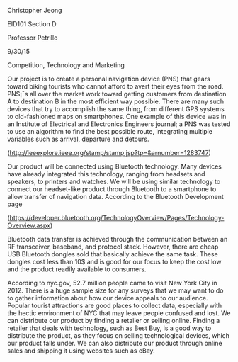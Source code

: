 Christopher Jeong

EID101 Section D

Professor Petrillo

9/30/15

Competition, Technology and Marketing

Our project is to create a personal navigation device (PNS) that gears toward biking tourists who cannot afford to avert their eyes from the road. PNS¡¯s all over the market work toward getting customers from destination A to destination B in the most efficient way possible. There are many such devices that try to accomplish the same thing, from different GPS systems to old-fashioned maps on smartphones. One example of this device was in an Institute of Electrical and Electronics Engineers journal; a PNS was tested to use an algorithm to find the best possible route, integrating multiple variables such as arrival, departure and detours.

(http://ieeexplore.ieee.org/stamp/stamp.jsp?tp=&arnumber=1283747)

Our product will be connected using Bluetooth technology. Many devices have already integrated this technology, ranging from headsets and speakers, to printers and watches. We will be using similar technology to connect our headset-like product through Bluetooth to a smartphone to allow transfer of navigation data. According to the Bluetooth Development page

(https://developer.bluetooth.org/TechnologyOverview/Pages/Technology-Overview.aspx)

Bluetooth data transfer is achieved through the communication between an RF transceiver, baseband, and protocol stack. However, there are cheap USB Bluetooth dongles sold that basically achieve the same task. These dongles cost less than 10$ and is good for our focus to keep the cost low and the product readily available to consumers. 

According to nyc.gov, 52.7 million people came to visit New York City in 2012. There is a huge sample size for any surveys that we may want to do to gather information about how our device appeals to our audience. Popular tourist attractions are good places to collect data, especially with the hectic environment of NYC that may leave people confused and lost.  We can distribute our product by finding a retailer or selling online. Finding a retailer that deals with technology, such as Best Buy, is a good way to distribute the product, as they focus on selling technological devices, which our product falls under. We can also distribute our product through online sales and shipping it using websites such as eBay. 
